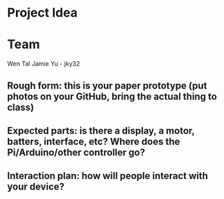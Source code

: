 # Project Idea

# Team
Wen 
Tal
Jamie Yu - jky32 

## Rough form: this is your paper prototype (put photos on your GitHub, bring the actual thing to class)
 
## Expected parts: is there a display, a motor, batters, interface, etc? Where does the Pi/Arduino/other controller go?

## Interaction plan: how will people interact with your device?
